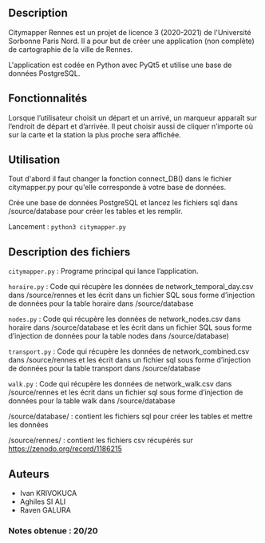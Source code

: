 ## Description
Citymapper Rennes est un projet de licence 3 (2020-2021) de l'Université Sorbonne Paris Nord. Il a pour but de créer une application (non complète) de cartographie de la ville de Rennes. 

L'application est codée en Python avec PyQt5 et utilise une base de données PostgreSQL.

## Fonctionnalités
Lorsque l’utilisateur choisit un départ et un arrivé, un marqueur apparaît sur l’endroit de 
départ et d’arrivée. Il peut choisir aussi de cliquer n’importe où sur la carte et la station la plus 
proche sera affichée.

## Utilisation
Tout d'abord il faut changer la fonction connect_DB() dans le fichier citymapper.py pour qu'elle corresponde à votre base de données.

Crée une base de données PostgreSQL et lancez les fichiers sql dans /source/database pour créer les tables et les remplir.

Lancement : ```python3 citymapper.py```
## Description des fichiers

```citymapper.py``` : Programe principal qui lance l’application.

```horaire.py``` : Code qui récupère les données de network_temporal_day.csv dans 
/source/rennes et les écrit dans un fichier SQL sous forme d’injection de données pour la table horaire dans /source/database

```nodes.py``` : Code qui récupère les données de network_nodes.csv dans
horaire dans /source/database et les écrit dans un fichier SQL sous forme d’injection de données pour la table nodes dans /source/database)

```transport.py``` : Code qui récupère les données de network_combined.csv dans 
/source/rennes et les écrit dans un fichier sql sous forme d’injection de données pour la table transport dans /source/database

```walk.py``` : Code qui récupère les données de network_walk.csv dans /source/rennes et les écrit dans un fichier sql sous forme d’injection de données pour la table walk dans /source/database

/source/database/ : contient les fichiers sql pour créer les tables et mettre les données

/source/rennes/ : contient les fichiers csv récupérés sur https://zenodo.org/record/1186215

## Auteurs
- Ivan KRIVOKUCA
- Aghiles SI ALI
- Raven GALURA

### Notes obtenue : 20/20